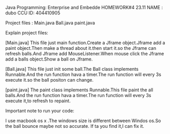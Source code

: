 Java Programming: Enterprise and Embedde 
HOMEWORK#4 23.11
NAME : dubo
CCU ID: 404410905


Project files : Main.java Ball.java paint.java



Explain project files:

[Main.java] This file just main function.Create a Jframe object.Jframe add a paint object.Then make a thread about it.then start it.so the Jframe can 
refresh balls.And Jframe add MouseListener.When mouse click the Jframe add a balls object.Show a ball on Jframe.

[Ball.java] This file just init some ball.The Ball class implements Runnable.And the run function hava a timer.The run function will every 3s execute it.so the ball positon can change.

[paint.java] The paint class implements Runnable.This file paint the all balls.And the run function hava a timer.The run function will every 3s execute it,to refresh to repaint.

Important note to run your code:


I use macbook os x .The windows size is different between Windos os.So the ball bounce maybe not so accurate. If ta you find it,I can fix it.